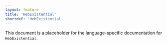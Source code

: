 ```yaml
---
layout: feature
title: 'HebExistential'
shortdef: 'HebExistential'
---
```


This document is a placeholder for the language-specific documentation
for `HebExistential`.

